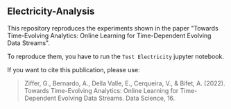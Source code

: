 ## Electricity-Analysis
This repository reproduces the experiments shown in the paper "Towards Time-Evolving Analytics: Online Learning for Time-Dependent Evolving Data Streams".

To reproduce them, you have to run the `Test Electricity` jupyter notebook.

If you want to cite this publication, please use:
> Ziffer, G., Bernardo, A., Della Valle, E., Cerqueira, V., & Bifet, A. (2022). Towards Time-Evolving Analytics: Online Learning for Time-Dependent Evolving Data Streams. Data Science, 16.
